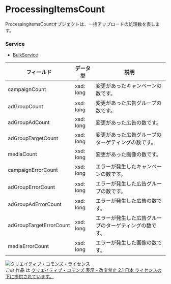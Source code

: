 # ProcessingItemsCount
ProcessingItemsCountオブジェクトは、一括アップロードの処理数を表します。
### Service
+ [BulkService](../services/BulkService.md)

| フィールド | データ型 | 説明 | 
|---|---|---|
| campaignCount| xsd: long| 変更があったキャンペーンの数です。 |
| adGroupCount| xsd: long| 変更があった広告グループの数です。 |
| adGroupAdCount| xsd: long| 変更があった広告の数です。 |
| adGroupTargetCount| xsd: long| 変更があった広告グループのターゲティングの数です。 |
| mediaCount| xsd: long| 変更があった画像の数です。 |
| campaignErrorCount| xsd: long| エラーが発生したキャンペーンの数です。 |
| adGroupErrorCount| xsd: long| エラーが発生した広告グループの数です。 |
| adGroupAdErrorCount| xsd: long| エラーが発生した広告の数です。 |
| adGroupTargetErrorCount| xsd: long| エラーが発生した広告グループのターゲティングの数です。 |
| mediaErrorCount| xsd: long| エラーが発生した画像の数です。 |
<a rel="license" href="http://creativecommons.org/licenses/by-nd/2.1/jp/"><img alt="クリエイティブ・コモンズ・ライセンス" style="border-width:0" src="https://i.creativecommons.org/l/by-nd/2.1/jp/88x31.png" /></a><br />この 作品 は <a rel="license" href="http://creativecommons.org/licenses/by-nd/2.1/jp/">クリエイティブ・コモンズ 表示 - 改変禁止 2.1 日本 ライセンスの下に提供されています。</a>
